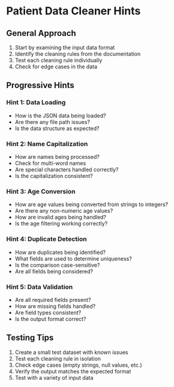 # Patient Data Cleaner Hints

## General Approach
1. Start by examining the input data format
2. Identify the cleaning rules from the documentation
3. Test each cleaning rule individually
4. Check for edge cases in the data

## Progressive Hints

### Hint 1: Data Loading
- How is the JSON data being loaded?
- Are there any file path issues?
- Is the data structure as expected?

### Hint 2: Name Capitalization
- How are names being processed?
- Check for multi-word names
- Are special characters handled correctly?
- Is the capitalization consistent?

### Hint 3: Age Conversion
- How are age values being converted from strings to integers?
- Are there any non-numeric age values?
- How are invalid ages being handled?
- Is the age filtering working correctly?

### Hint 4: Duplicate Detection
- How are duplicates being identified?
- What fields are used to determine uniqueness?
- Is the comparison case-sensitive?
- Are all fields being considered?

### Hint 5: Data Validation
- Are all required fields present?
- How are missing fields handled?
- Are field types consistent?
- Is the output format correct?

## Testing Tips
1. Create a small test dataset with known issues
2. Test each cleaning rule in isolation
3. Check edge cases (empty strings, null values, etc.)
4. Verify the output matches the expected format
5. Test with a variety of input data 